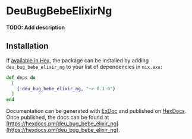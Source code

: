 # DeuBugBebeElixirNg

**TODO: Add description**

## Installation

If [available in Hex](https://hex.pm/docs/publish), the package can be installed
by adding `deu_bug_bebe_elixir_ng` to your list of dependencies in `mix.exs`:

```elixir
def deps do
  [
    {:deu_bug_bebe_elixir_ng, "~> 0.1.0"}
  ]
end
```

Documentation can be generated with [ExDoc](https://github.com/elixir-lang/ex_doc)
and published on [HexDocs](https://hexdocs.pm). Once published, the docs can
be found at [https://hexdocs.pm/deu_bug_bebe_elixir_ng](https://hexdocs.pm/deu_bug_bebe_elixir_ng).

